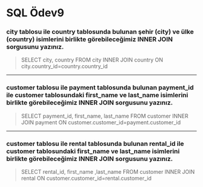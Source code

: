 # SQL Ödev9

### city tablosu ile country tablosunda bulunan şehir (city) ve ülke (country) isimlerini birlikte görebileceğimiz INNER JOIN sorgusunu yazınız.

> SELECT city, country FROM city INNER JOIN country ON city.country_id=country.country_id

---

### customer tablosu ile payment tablosunda bulunan payment_id ile customer tablosundaki first_name ve last_name isimlerini birlikte görebileceğimiz INNER JOIN sorgusunu yazınız.

> SELECT payment_id, first_name, last_name FROM customer INNER JOIN payment ON customer.customer_id=payment.customer_id

---

### customer tablosu ile rental tablosunda bulunan rental_id ile customer tablosundaki first_name ve last_name isimlerini birlikte görebileceğimiz INNER JOIN sorgusunu yazınız.

> SELECT rental_id, first_name ,last_name FROM customer INNER JOIN rental ON customer.customer_id=rental.customer_id


